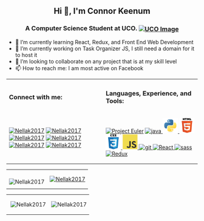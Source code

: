 
## <p align="center"> Hi 👋, I'm Connor Keenum </p> ##
### <p align="center"> A Computer Science Student at UCO. <a href="https://www.uco.edu" target="blank"><img align="center" src="https://www.uco.edu/favicon.ico" alt="UCO Image" height="30" width="30" /></a></p> ###

- 🌱 I’m currently learning React, Redux, and Front End Web Development
- 🔭 I’m currently working on Task Organizer JS, I still need a domain for it to host it
- 👯 I’m looking to collaborate on any project that is at my skill level 
- 📫 How to reach me: I am most active on Facebook

<table>
  <tr>
    <th>
      <h3 align="left">Connect with me:</h3>
    </th>
    <th>
      <h3 align="left">Languages, Experience, and Tools:</h3>
    </th>
  </tr>
  <tr>
    <td>
      <p align="left">
        <a href="https://www.facebook.com/connor.keenum" target="blank"><img align="center" src="https://cdn.cdnlogo.com/logos/f/91/facebook-icon.svg" alt="Nellak2017" height="30" width="40" /></a>
        <a href="https://www.linkedin.com/in/connor-keenum/" target="blank"><img align="center" src="https://raw.githubusercontent.com/rahuldkjain/github-profile-readme-generator/master/src/images/icons/Social/linked-in-alt.svg" alt="Nellak2017" height="30" width="40" /></a>
        <a href="https://codepen.io/nellak2017" target="blank"><img align="center" src="https://raw.githubusercontent.com/rahuldkjain/github-profile-readme-generator/master/src/images/icons/Social/codepen.svg" alt="Nellak2017" height="30" width="40" /></a>
        <a href="https://www.hackerrank.com/nellakprime" target="blank"><img align="center" src="https://raw.githubusercontent.com/rahuldkjain/github-profile-readme-generator/master/src/images/icons/Social/hackerrank.svg" alt="Nellak2017" height="30" width="40" /></a>
        <a href="https://twitter.com/ConnorKeenum" target="blank"><img align="center" src="https://raw.githubusercontent.com/rahuldkjain/github-profile-readme-generator/master/src/images/icons/Social/twitter.svg" alt="Nellak2017" height="30" width="40" /></a>
        <a href="https://stackoverflow.com/users/12705696/connor-keenum" target="blank"><img align="center" src="https://raw.githubusercontent.com/rahuldkjain/github-profile-readme-generator/master/src/images/icons/Social/stack-overflow.svg" alt="Nellak2017" height="30" width="40" /></a>
      </p>
    </td>
    <td>
      <p align="left"> 
        <a href="https://projecteuler.net/about" target="_blank"><img src="https://projecteuler.net/favicon.ico" alt="Project Euler" height="40" width="40" /></a>
        <a href="https://www.java.com/en/" target="_blank"> <img src="https://cdn.cdnlogo.com/logos/j/2/java.svg" alt="java" width="40" height="40"/> </a>
        <a href="https://www.python.org" target="_blank"> <img src="https://raw.githubusercontent.com/devicons/devicon/master/icons/python/python-original.svg" alt="python" width="40" height="40"/> </a> 
        <a href="https://www.w3.org/html/" target="_blank"> <img src="https://raw.githubusercontent.com/devicons/devicon/master/icons/html5/html5-original-wordmark.svg" alt="html5" width="40" height="40"/> </a>
        <a href="https://www.w3schools.com/css/" target="_blank"> <img src="https://raw.githubusercontent.com/devicons/devicon/master/icons/css3/css3-original-wordmark.svg" alt="css3" width="40" height="40"/> </a> 
        <a href="https://developer.mozilla.org/en-US/docs/Web/JavaScript" target="_blank"> <img src="https://raw.githubusercontent.com/devicons/devicon/master/icons/javascript/javascript-original.svg" alt="javascript" width="40" height="40"/> </a> 
        <a href="https://git-scm.com/" target="_blank"> <img src="https://www.vectorlogo.zone/logos/git-scm/git-scm-icon.svg" alt="git" width="40" height="40"/> </a>
        <a href="https://reactjs.org/" target="_blank"> <img src="https://reactjs.org/favicon.ico" alt="React" width="40" height="40"/> </a> 
        <a href="https://styled-components.com/" target="_blank"> <img src="https://styled-components.com/logo.png" alt="sass" width="40" height="40"/> </a>
        <a href="https://redux.js.org/" target="_blank"> <img src="https://cdn.cdnlogo.com/logos/r/69/redux.svg" alt="Redux" width="40" height="40"/> </a>    
    </td>
  </tr>
</table>

<table>
  <td>
    <p><img align="left" src="https://github-readme-stats.vercel.app/api/top-langs?username=Nellak2017&show_icons=true&locale=en&layout=compact&bg_color=00000000&text_color=808080" alt="Nellak2017" /></p>
  </td>
  <td>
    <p align="left"> <a href="#nolink"><img src="https://github-profile-trophy.vercel.app/?username=Nellak2017&no-bg=true" alt="Nellak2017" /></a> </p>
  </td>
</table>
<table>
  <td>
    <p>&nbsp;<img align="center" src="https://github-readme-stats.vercel.app/api?username=Nellak2017&show_icons=true&locale=en&bg_color=00000000&text_color=808080" alt="Nellak2017" /></p>
  </td>
  <td>
    <p><img align="center" src="https://github-readme-streak-stats.herokuapp.com/?user=Nellak2017&background=00000000&currStreakNum=gray&sideNums=gray&currStreakLabel=gray&sideLabels=gray&dates=gray" alt="Nellak2017" /></p>
  </td>
</table>
<!--
**Nellak2017/Nellak2017** is a ✨ _special_ ✨ repository because its `README.md` (this file) appears on your GitHub profile.

Here are some ideas to get you started:

- 🔭 I’m currently working on ...
- 🌱 I’m currently learning ...
- 👯 I’m looking to collaborate on ...
- 🤔 I’m looking for help with ...
- 💬 Ask me about ...
- 📫 How to reach me: ...
- 😄 Pronouns: ...
- ⚡ Fun fact: ...
-->
